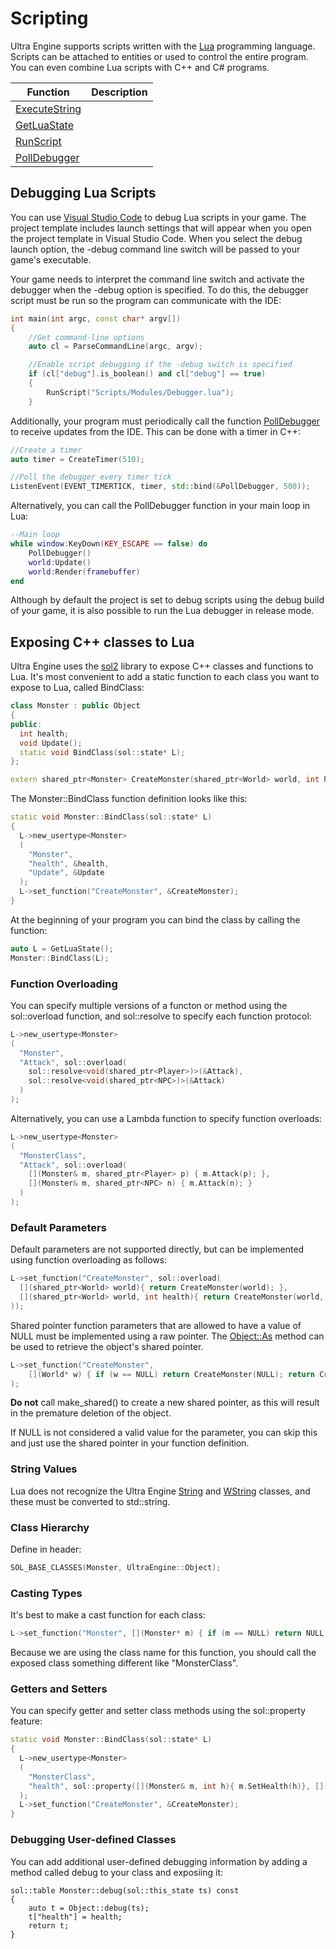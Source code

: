 # Scripting

Ultra Engine supports scripts written with the [Lua](https://www.lua.org) programming language.
Scripts can be attached to entities or used to control the entire program.
You can even combine Lua scripts with C++ and C# programs.

| Function | Description |
|-----|-----|
| [ExecuteString](ExecuteString.md) | |
| [GetLuaState](GetLuaState.md) |  |
| [RunScript](RunScript.md) | |
| [PollDebugger](PollDebugger.md) | |

## Debugging Lua Scripts

You can use [Visual Studio Code](https://code.visualstudio.com) to debug Lua scripts in your game. The project template includes launch settings that will appear when you open the project template in Visual Studio Code. When you select the debug launch option, the -debug command line switch will be passed to your game's executable. 

Your game needs to interpret the command line switch and activate the debugger when the -debug option is specified. To do this, the debugger script must be run so the program can communicate with the IDE:
```c++
int main(int argc, const char* argv[])
{
    //Get command-line options
    auto cl = ParseCommandLine(argc, argv);

    //Enable script debugging if the -debug switch is specified
    if (cl["debug"].is_boolean() and cl["debug"] == true)
    {
        RunScript("Scripts/Modules/Debugger.lua");
    }
```
Additionally, your program must periodically call the function [PollDebugger](PollDebugger.md) to receive updates from the IDE. This can be done with a timer in C++:
```c++
//Create a timer
auto timer = CreateTimer(510);

//Poll the debugger every timer tick
ListenEvent(EVENT_TIMERTICK, timer, std::bind(&PollDebugger, 500));
```
Alternatively, you can call the PollDebugger function in your main loop in Lua:
```lua
--Main loop
while window:KeyDown(KEY_ESCAPE == false) do
    PollDebugger()
    world:Update()
    world:Render(framebuffer)
end
```

Although by default the project is set to debug scripts using the debug build of your game, it is also possible to run the Lua debugger in release mode.

## Exposing C++ classes to Lua

Ultra Engine uses the [sol2](https://github.com/ThePhD/sol2) library to expose C++ classes and functions to Lua. It's most convenient to add a static function to each class you want to expose to Lua, called BindClass:
```c++
class Monster : public Object
{
public:
  int health;
  void Update();
  static void BindClass(sol::state* L);
};

extern shared_ptr<Monster> CreateMonster(shared_ptr<World> world, int health = 100);
```

The Monster::BindClass function definition looks like this:
```cpp
static void Monster::BindClass(sol::state* L)
{
  L->new_usertype<Monster>
  (
    "Monster",
    "health", &health,
    "Update", &Update
  );
  L->set_function("CreateMonster", &CreateMonster);
}
```

At the beginning of your program you can bind the class by calling the function:

```c++
auto L = GetLuaState();
Monster::BindClass(L);
```

### Function Overloading

You can specify multiple versions of a functon or method using the sol::overload function, and sol::resolve to specify each function protocol:
```c++
L->new_usertype<Monster>
(
  "Monster",
  "Attack", sol::overload(
    sol::resolve<void(shared_ptr<Player>)>(&Attack),
    sol::resolve<void(shared_ptr<NPC>)>(&Attack)
  )
);
```

Alternatively, you can use a Lambda function to specify function overloads:

```c++
L->new_usertype<Monster>
(
  "MonsterClass",
  "Attack", sol::overload(
    [](Monster& m, shared_ptr<Player> p) { m.Attack(p); },
    [](Monster& m, shared_ptr<NPC> n) { m.Attack(n); }
  )
);
```

### Default Parameters

Default parameters are not supported directly, but can be implemented using function overloading as follows: 

```cpp
L->set_function("CreateMonster", sol::overload(
  [](shared_ptr<World> world){ return CreateMonster(world); },
  [](shared_ptr<World> world, int health){ return CreateMonster(world, health); }
));
```

Shared pointer function parameters that are allowed to have a value of NULL must be implemented using a raw pointer. The [Object::As](Object_As.md) method can be used to retrieve the object's shared pointer.

```cpp
L->set_function("CreateMonster",
    [](World* w) { if (w == NULL) return CreateMonster(NULL); return CreateMonster(w->As<World>()); }
);
```

**Do not** call make_shared() to create a new shared pointer, as this will result in the premature deletion of the object.

If NULL is not considered a valid value for the parameter, you can skip this and just use the shared pointer in your function definition.

### String Values

Lua does not recognize the Ultra Engine [String](String.md) and [WString](WString.md) classes, and these must be converted to std::string.

### Class Hierarchy

Define in header:
```c++
SOL_BASE_CLASSES(Monster, UltraEngine::Object);
```

### Casting Types

It's best to make a cast function for each class:
```c++
L->set_function("Monster", [](Monster* m) { if (m == NULL) return NULL; return m->As<Monster>(); ) } );
```
Because we are using the class name for this function, you should call the exposed class something different like "MonsterClass".

### Getters and Setters

You can specify getter and setter class methods using the sol::property feature:

```cpp
static void Monster::BindClass(sol::state* L)
{
  L->new_usertype<Monster>
  (
    "MonsterClass",
    "health", sol::property([](Monster& m, int h){ m.SetHealth(h)}, [](Monster& m){ return m.GetHealth()}, )
  );
  L->set_function("CreateMonster", &CreateMonster);
}
```

### Debugging User-defined Classes

You can add additional user-defined debugging information by adding a method called debug to your class and exposiing it:

```c+++
sol::table Monster::debug(sol::this_state ts) const
{
    auto t = Object::debug(ts);
    t["health"] = health;
    return t;
}
```
